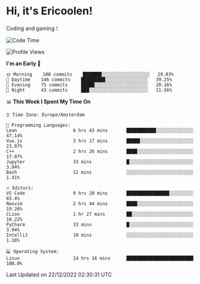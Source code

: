 # Hi, it's Ericoolen!
Coding and gaming！

<!--START_SECTION:waka-->
![Code Time](http://img.shields.io/badge/Code%20Time-589%20hrs%2046%20mins-blue)

![Profile Views](http://img.shields.io/badge/Profile%20Views-0-blue)

**I'm an Early 🐤** 

```text
🌞 Morning    108 commits    ███████░░░░░░░░░░░░░░░░░░   29.03% 
🌆 Daytime    146 commits    █████████░░░░░░░░░░░░░░░░   39.25% 
🌃 Evening    75 commits     █████░░░░░░░░░░░░░░░░░░░░   20.16% 
🌙 Night      43 commits     ███░░░░░░░░░░░░░░░░░░░░░░   11.56%

```


📊 **This Week I Spent My Time On** 

```text
⌚︎ Time Zone: Europe/Amsterdam

💬 Programming Languages: 
Lean                     6 hrs 43 mins       ███████████░░░░░░░░░░░░░░   47.14% 
Vue.js                   3 hrs 17 mins       █████░░░░░░░░░░░░░░░░░░░░   23.07% 
C++                      2 hrs 26 mins       ████░░░░░░░░░░░░░░░░░░░░░   17.07% 
Jupyter                  33 mins             █░░░░░░░░░░░░░░░░░░░░░░░░   3.94% 
Bash                     12 mins             ░░░░░░░░░░░░░░░░░░░░░░░░░   1.41%

🔥 Editors: 
VS Code                  9 hrs 20 mins       ████████████████░░░░░░░░░   65.4% 
Neovim                   2 hrs 44 mins       ████░░░░░░░░░░░░░░░░░░░░░   19.26% 
CLion                    1 hr 27 mins        ██░░░░░░░░░░░░░░░░░░░░░░░   10.22% 
PyCharm                  33 mins             █░░░░░░░░░░░░░░░░░░░░░░░░   3.94% 
IntelliJ                 10 mins             ░░░░░░░░░░░░░░░░░░░░░░░░░   1.18%

💻 Operating System: 
Linux                    14 hrs 16 mins      █████████████████████████   100.0%

```


 Last Updated on 22/12/2022 02:30:31 UTC
<!--END_SECTION:waka-->

